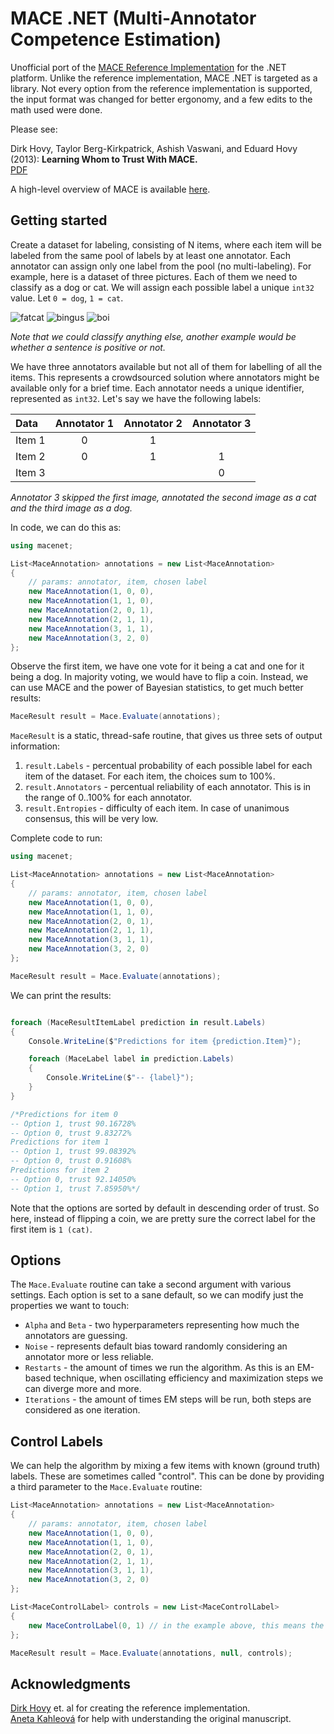 # MACE .NET (Multi-Annotator Competence Estimation)
Unofficial port of the [MACE Reference Implementation](https://github.com/dirkhovy/MACE) for the .NET platform. Unlike the reference implementation, MACE .NET is targeted as a library. Not every option from the reference implementation is supported, the input format was changed for better ergonomy, and a few edits to the math used were done.

Please see:

Dirk Hovy, Taylor Berg-Kirkpatrick, Ashish Vaswani, and Eduard Hovy (2013): **Learning Whom to Trust With MACE.**  
[PDF](https://aclanthology.org/N13-1132/)

A high-level overview of MACE is available [here](https://toloka.ai/docs/crowd-kit/reference/crowdkit.aggregation.classification.mace.MACE/).

## Getting started

Create a dataset for labeling, consisting of N items, where each item will be labeled from the same pool of labels by at least one annotator. Each annotator can assign only one label from the pool (no multi-labeling).
For example, here is a dataset of three pictures. Each of them we need to classify as a dog or cat. We will assign each possible label a unique `int32` value. Let `0 = dog`, `1 = cat`.  

![fatcat](https://github.com/lofcz/macenet/assets/10260230/e55b43ed-57fb-46a1-8b46-938fdd0dbdcd)
![bingus](https://github.com/lofcz/macenet/assets/10260230/1b343f36-0d0e-4ef3-afe7-1a659d630d69)
![boi](https://github.com/lofcz/macenet/assets/10260230/8261ba69-5c1a-4053-9771-c54ea437a343)

_Note that we could classify anything else, another example would be whether a sentence is positive or not._

We have three annotators available but not all of them for labelling of all the items. This represents a crowdsourced solution where annotators might be available only for a brief time.
Each annotator needs a unique identifier, represented as `int32`. Let's say we have the following labels:

| Data | Annotator 1 | Annotator 2 | Annotator 3 |
|:------|:---:|:---:|:---:|
| Item 1    | 0 | 1 |   |
| Item 2    | 0 | 1 | 1 |
| Item 3    |   |   | 0 |

_Annotator 3 skipped the first image, annotated the second image as a cat and the third image as a dog._

In code, we can do this as:

```cs
using macenet;

List<MaceAnnotation> annotations = new List<MaceAnnotation>
{
    // params: annotator, item, chosen label 
    new MaceAnnotation(1, 0, 0),
    new MaceAnnotation(1, 1, 0),
    new MaceAnnotation(2, 0, 1),
    new MaceAnnotation(2, 1, 1),
    new MaceAnnotation(3, 1, 1),
    new MaceAnnotation(3, 2, 0)
};
```

Observe the first item, we have one vote for it being a cat and one for it being a dog. In majority voting, we would have to flip a coin.
Instead, we can use MACE and the power of Bayesian statistics, to get much better results:

```cs
MaceResult result = Mace.Evaluate(annotations);
```

`MaceResult` is a static, thread-safe routine, that gives us three sets of output information:

1. `result.Labels` - percentual probability of each possible label for each item of the dataset. For each item, the choices sum to 100%.
2. `result.Annotators` - percentual reliability of each annotator. This is in the range of 0..100% for each annotator.
3. `result.Entropies` - difficulty of each item. In case of unanimous consensus, this will be very low.

Complete code to run:

```cs
using macenet;

List<MaceAnnotation> annotations = new List<MaceAnnotation>
{
    // params: annotator, item, chosen label 
    new MaceAnnotation(1, 0, 0),
    new MaceAnnotation(1, 1, 0),
    new MaceAnnotation(2, 0, 1),
    new MaceAnnotation(2, 1, 1),
    new MaceAnnotation(3, 1, 1),
    new MaceAnnotation(3, 2, 0)
};

MaceResult result = Mace.Evaluate(annotations);
```

We can print the results:

```cs

foreach (MaceResultItemLabel prediction in result.Labels)
{
    Console.WriteLine($"Predictions for item {prediction.Item}");

    foreach (MaceLabel label in prediction.Labels)
    {
        Console.WriteLine($"-- {label}");
    }
}

/*Predictions for item 0
-- Option 1, trust 90.16728%
-- Option 0, trust 9.83272%
Predictions for item 1
-- Option 1, trust 99.08392%
-- Option 0, trust 0.91608%
Predictions for item 2
-- Option 0, trust 92.14050%
-- Option 1, trust 7.85950%*/
```

Note that the options are sorted by default in descending order of trust. So here, instead of flipping a coin, we are pretty sure the correct label for the first item is `1 (cat)`.

## Options

The `Mace.Evaluate` routine can take a second argument with various settings. Each option is set to a sane default, so we can modify just the properties we want to touch:

- `Alpha` and `Beta` - two hyperparameters representing how much the annotators are guessing.
- `Noise` - represents default bias toward randomly considering an annotator more or less reliable.
- `Restarts` - the amount of times we run the algorithm. As this is an EM-based technique, when oscillating efficiency and maximization steps we can diverge more and more.
- `Iterations` - the amount of times EM steps will be run, both steps are considered as one iteration.

## Control Labels

We can help the algorithm by mixing a few items with known (ground truth) labels. These are sometimes called "control". This can be done by providing a third parameter to the `Mace.Evaluate` routine:

```cs
List<MaceAnnotation> annotations = new List<MaceAnnotation>
{
    // params: annotator, item, chosen label 
    new MaceAnnotation(1, 0, 0),
    new MaceAnnotation(1, 1, 0),
    new MaceAnnotation(2, 0, 1),
    new MaceAnnotation(2, 1, 1),
    new MaceAnnotation(3, 1, 1),
    new MaceAnnotation(3, 2, 0)
};

List<MaceControlLabel> controls = new List<MaceControlLabel>
{
    new MaceControlLabel(0, 1) // in the example above, this means the first item is a cat
};

MaceResult result = Mace.Evaluate(annotations, null, controls);
```

## Acknowledgments

[Dirk Hovy](https://github.com/dirkhovy) et. al for creating the reference implementation.  
[Aneta Kahleová](https://github.com/anetakahle) for help with understanding the original manuscript.
